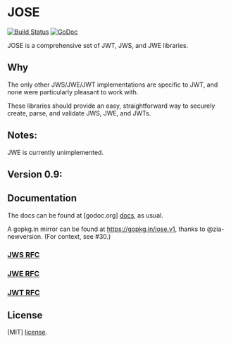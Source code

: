 JOSE
============
[![Build Status](https://travis-ci.org/jekaspekas/jose.svg?branch=master)](https://travis-ci.org/jekaspekas/jose)
[![GoDoc](https://godoc.org/github.com/jekaspekas/jose?status.svg)](https://godoc.org/github.com/jekaspekas/jose)

JOSE is a comprehensive set of JWT, JWS, and JWE libraries.

## Why

The only other JWS/JWE/JWT implementations are specific to JWT, and none
were particularly pleasant to work with.

These libraries should provide an easy, straightforward way to securely
create, parse, and validate JWS, JWE, and JWTs.

## Notes:
JWE is currently unimplemented.

## Version 0.9:

## Documentation

The docs can be found at [godoc.org] [docs], as usual.

A gopkg.in mirror can be found at https://gopkg.in/jose.v1, thanks to
@zia-newversion. (For context, see #30.) 

### [JWS RFC][jws]
### [JWE RFC][jwe]
### [JWT RFC][jwt]

## License

[MIT] [license].

[docs]:    https://godoc.org/github.com/jekaspekas/jose
[license]: https://github.com/jekaspekas/jose/blob/master/LICENSE.md
[jws]: https://tools.ietf.org/html/rfc7515
[jwe]: https://tools.ietf.org/html/rfc7516
[jwt]: https://tools.ietf.org/html/rfc7519
